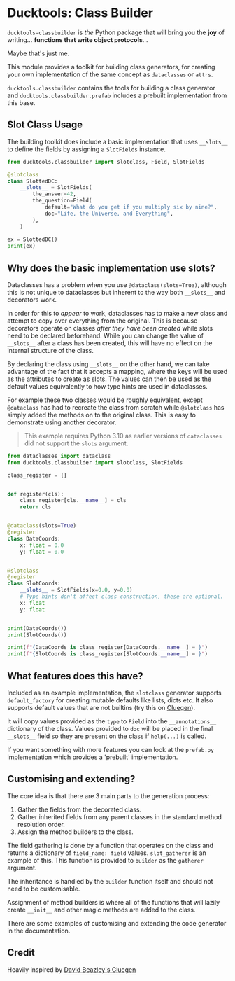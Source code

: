 # Ducktools: Class Builder #

`ducktools-classbuilder` is *the* Python package that will bring you the **joy**
of writing... **functions that write object protocols**...

Maybe that's just me.

This module provides a toolkit for building class generators, for creating
your own implementation of the same concept as `dataclasses` or `attrs`.

`ducktools.classbuilder` contains the tools for building a class generator
and `ducktools.classbuilder.prefab` includes a prebuilt implementation
from this base.

## Slot Class Usage ##

The building toolkit does include a basic implementation that uses
`__slots__` to define the fields by assigning a `SlotFields` instance.

```python
from ducktools.classbuilder import slotclass, Field, SlotFields

@slotclass
class SlottedDC:
    __slots__ = SlotFields(
        the_answer=42,
        the_question=Field(
            default="What do you get if you multiply six by nine?",
            doc="Life, the Universe, and Everything",
        ),
    )
    
ex = SlottedDC()
print(ex)
```

## Why does the basic implementation use slots? ##

Dataclasses has a problem when you use `@dataclass(slots=True)`, 
although this is not unique to dataclasses but inherent to the way both
`__slots__` and decorators work.

In order for this to *appear* to work, dataclasses has to make a new class 
and attempt to copy over everything from the original. This is because 
decorators operate on classes *after they have been created* while slots 
need to be declared beforehand. While you can change the value of `__slots__` 
after a class has been created, this will have no effect on the internal
structure of the class.

By declaring the class using `__slots__` on the other hand, we can take
advantage of the fact that it accepts a mapping, where the keys will be
used as the attributes to create as slots. The values can then be used as
the default values equivalently to how type hints are used in dataclasses.

For example these two classes would be roughly equivalent, except 
`@dataclass` has had to recreate the class from scratch while `@slotclass`
has simply added the methods on to the original class. This is easy to 
demonstrate using another decorator.

> This example requires Python 3.10 as earlier versions of 
> `dataclasses` did not support the `slots` argument.

```python
from dataclasses import dataclass
from ducktools.classbuilder import slotclass, SlotFields

class_register = {}


def register(cls):
    class_register[cls.__name__] = cls
    return cls


@dataclass(slots=True)
@register
class DataCoords:
    x: float = 0.0
    y: float = 0.0


@slotclass
@register
class SlotCoords:
    __slots__ = SlotFields(x=0.0, y=0.0)
    # Type hints don't affect class construction, these are optional.
    x: float
    y: float


print(DataCoords())
print(SlotCoords())

print(f"{DataCoords is class_register[DataCoords.__name__] = }")
print(f"{SlotCoords is class_register[SlotCoords.__name__] = }")

```

## What features does this have? ##

Included as an example implementation, the `slotclass` generator supports 
`default_factory` for creating mutable defaults like lists, dicts etc.
It also supports default values that are not builtins (try this on 
[Cluegen](https://github.com/dabeaz/cluegen)).

It will copy values provided as the `type` to `Field` into the 
`__annotations__` dictionary of the class. 
Values provided to `doc` will be placed in the final `__slots__` 
field so they are present on the class if `help(...)` is called.

If you want something with more features you can look at the `prefab.py`
implementation which provides a 'prebuilt' implementation.

## Customising and extending? ##

The core idea is that there are 3 main parts to the generation process:

1. Gather the fields from the decorated class.
2. Gather inherited fields from any parent classes in the standard 
   method resolution order.
3. Assign the method builders to the class.

The field gathering is done by a function that operates on the class and returns
a dictionary of `field_name: field` values. `slot_gatherer` is an example of this.
This function is provided to `builder` as the `gatherer` argument.

The inheritance is handled by the `builder` function itself and should not need
to be customisable.

Assignment of method builders is where all of the functions that will lazily
create `__init__` and other magic methods are added to the class.

There are some examples of customising and extending the code generator in 
the documentation.

## Credit ##

Heavily inspired by [David Beazley's Cluegen](https://github.com/dabeaz/cluegen)
